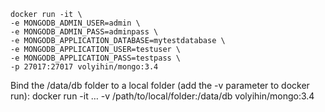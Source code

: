 ```
docker run -it \
-e MONGODB_ADMIN_USER=admin \
-e MONGODB_ADMIN_PASS=adminpass \
-e MONGODB_APPLICATION_DATABASE=mytestdatabase \
-e MONGODB_APPLICATION_USER=testuser \
-e MONGODB_APPLICATION_PASS=testpass \
-p 27017:27017 volyihin/mongo:3.4
```

Bind the /data/db folder to a local folder (add the -v parameter to docker run):  docker run -it … -v /path/to/local/folder:/data/db volyihin/mongo:3.4